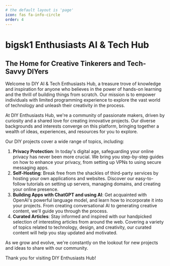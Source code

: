 ```yaml
---
# the default layout is 'page'
icon: fas fa-info-circle
order: 4
---
```


# bigsk1 Enthusiasts AI & Tech Hub

## The Home for Creative Tinkerers and Tech-Savvy DIYers

Welcome to DIY AI & Tech Enthusiasts Hub, a treasure trove of knowledge and inspiration for anyone who believes in the power of hands-on learning and the thrill of building things from scratch. Our mission is to empower individuals with limited programming experience to explore the vast world of technology and unleash their creativity in the process.

At DIY Enthusiasts Hub, we're a community of passionate makers, driven by curiosity and a shared love for creating innovative projects. Our diverse backgrounds and interests converge on this platform, bringing together a wealth of ideas, experiences, and resources for you to explore.

Our DIY projects cover a wide range of topics, including:

1. **Privacy Protection**: In today's digital age, safeguarding your online privacy has never been more crucial. We bring you step-by-step guides on how to enhance your privacy, from setting up VPNs to using secure messaging apps.
2. **Self-Hosting**: Break free from the shackles of third-party services by hosting your own applications and websites. Discover our easy-to-follow tutorials on setting up servers, managing domains, and creating your online presence.
3. **Building Apps with ChatGPT and using AI**: Get acquainted with OpenAI's powerful language model, and learn how to incorporate it into your projects. From creating conversational AI to generating creative content, we'll guide you through the process.
4. **Curated Articles**: Stay informed and inspired with our handpicked selection of interesting articles from around the web. Covering a variety of topics related to technology, design, and creativity, our curated content will help you stay updated and motivated.

As we grow and evolve, we're constantly on the lookout for new projects and ideas to share with our community. 

Thank you for visiting DIY Enthusiasts Hub!



